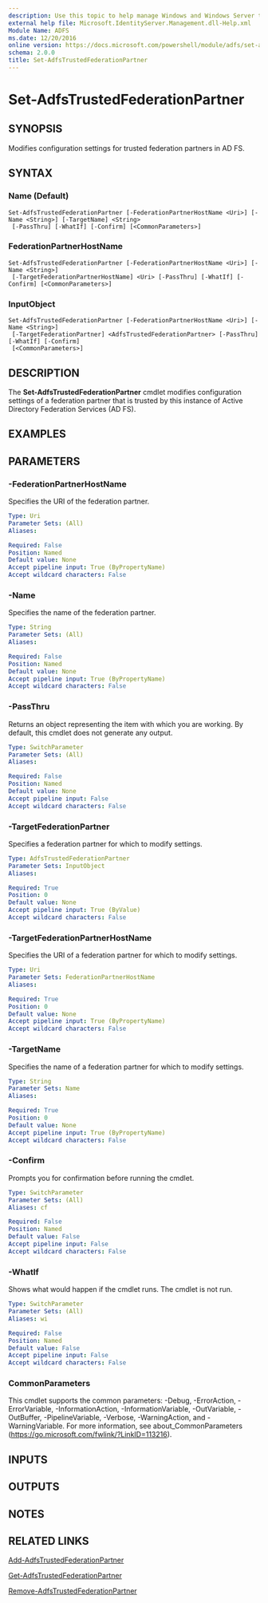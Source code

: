 ```yaml
---
description: Use this topic to help manage Windows and Windows Server technologies with Windows PowerShell.
external help file: Microsoft.IdentityServer.Management.dll-Help.xml
Module Name: ADFS
ms.date: 12/20/2016
online version: https://docs.microsoft.com/powershell/module/adfs/set-adfstrustedfederationpartner?view=windowsserver2022-ps&wt.mc_id=ps-gethelp
schema: 2.0.0
title: Set-AdfsTrustedFederationPartner
---
```


# Set-AdfsTrustedFederationPartner

## SYNOPSIS
Modifies configuration settings for trusted federation partners in AD FS.

## SYNTAX

### Name (Default)
```
Set-AdfsTrustedFederationPartner [-FederationPartnerHostName <Uri>] [-Name <String>] [-TargetName] <String>
 [-PassThru] [-WhatIf] [-Confirm] [<CommonParameters>]
```

### FederationPartnerHostName
```
Set-AdfsTrustedFederationPartner [-FederationPartnerHostName <Uri>] [-Name <String>]
 [-TargetFederationPartnerHostName] <Uri> [-PassThru] [-WhatIf] [-Confirm] [<CommonParameters>]
```

### InputObject
```
Set-AdfsTrustedFederationPartner [-FederationPartnerHostName <Uri>] [-Name <String>]
 [-TargetFederationPartner] <AdfsTrustedFederationPartner> [-PassThru] [-WhatIf] [-Confirm]
 [<CommonParameters>]
```

## DESCRIPTION
The **Set-AdfsTrustedFederationPartner** cmdlet modifies configuration settings of a federation partner that is trusted by this instance of Active Directory Federation Services (AD FS).

## EXAMPLES

## PARAMETERS

### -FederationPartnerHostName
Specifies the URI of the federation partner.

```yaml
Type: Uri
Parameter Sets: (All)
Aliases: 

Required: False
Position: Named
Default value: None
Accept pipeline input: True (ByPropertyName)
Accept wildcard characters: False
```

### -Name
Specifies the name of the federation partner.

```yaml
Type: String
Parameter Sets: (All)
Aliases: 

Required: False
Position: Named
Default value: None
Accept pipeline input: True (ByPropertyName)
Accept wildcard characters: False
```

### -PassThru
Returns an object representing the item with which you are working.
By default, this cmdlet does not generate any output.

```yaml
Type: SwitchParameter
Parameter Sets: (All)
Aliases: 

Required: False
Position: Named
Default value: None
Accept pipeline input: False
Accept wildcard characters: False
```

### -TargetFederationPartner
Specifies a federation partner for which to modify settings.

```yaml
Type: AdfsTrustedFederationPartner
Parameter Sets: InputObject
Aliases: 

Required: True
Position: 0
Default value: None
Accept pipeline input: True (ByValue)
Accept wildcard characters: False
```

### -TargetFederationPartnerHostName
Specifies the URI of a federation partner for which to modify settings.

```yaml
Type: Uri
Parameter Sets: FederationPartnerHostName
Aliases: 

Required: True
Position: 0
Default value: None
Accept pipeline input: True (ByPropertyName)
Accept wildcard characters: False
```

### -TargetName
Specifies the name of a federation partner for which to modify settings.

```yaml
Type: String
Parameter Sets: Name
Aliases: 

Required: True
Position: 0
Default value: None
Accept pipeline input: True (ByPropertyName)
Accept wildcard characters: False
```

### -Confirm
Prompts you for confirmation before running the cmdlet.

```yaml
Type: SwitchParameter
Parameter Sets: (All)
Aliases: cf

Required: False
Position: Named
Default value: False
Accept pipeline input: False
Accept wildcard characters: False
```

### -WhatIf
Shows what would happen if the cmdlet runs.
The cmdlet is not run.

```yaml
Type: SwitchParameter
Parameter Sets: (All)
Aliases: wi

Required: False
Position: Named
Default value: False
Accept pipeline input: False
Accept wildcard characters: False
```

### CommonParameters
This cmdlet supports the common parameters: -Debug, -ErrorAction, -ErrorVariable, -InformationAction, -InformationVariable, -OutVariable, -OutBuffer, -PipelineVariable, -Verbose, -WarningAction, and -WarningVariable. For more information, see about_CommonParameters (https://go.microsoft.com/fwlink/?LinkID=113216).

## INPUTS

## OUTPUTS

## NOTES

## RELATED LINKS

[Add-AdfsTrustedFederationPartner](./Add-AdfsTrustedFederationPartner.md)

[Get-AdfsTrustedFederationPartner](./Get-AdfsTrustedFederationPartner.md)

[Remove-AdfsTrustedFederationPartner](./Remove-AdfsTrustedFederationPartner.md)

